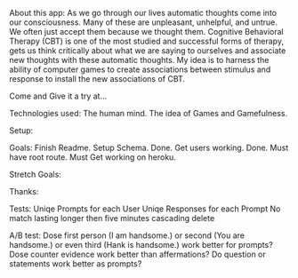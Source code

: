 About this app:
As we go through our lives automatic thoughts come into our consciousness. Many of these are unpleasant, unhelpful, and untrue. We often just accept them because we thought them. Cognitive Behavioral Therapy (CBT) is one of the most studied and successful forms of therapy, gets us think critically about what we are saying to ourselves and associate new thoughts with these automatic thoughts.
My idea is to harness the ability of computer games to create associations between stimulus and response to install the new associations of CBT.

Come and Give it a try at...

Technologies used:
The human mind. The idea of Games and Gamefulness.

Setup:

Goals:
Finish Readme.
Setup Schema. Done.
Get users working. Done.
Must have root route.
Must Get working on heroku.

Stretch Goals:

Thanks:

Tests:
Uniqe Prompts for each User
Uniqe Responses for each Prompt
No match lasting longer then five minutes
cascading delete

A/B test:
Dose first person (I am handsome.) or second (You are handsome.) or even third (Hank is handsome.) work better for prompts?
Dose counter evidence work better than affermations?
Do question or statements work better as prompts?
